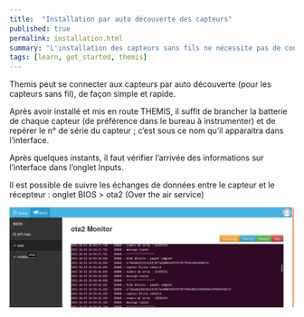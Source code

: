 ```yaml
---
title:  "Installation par auto découverte des capteurs"
published: true
permalink: installation.html
summary: "L'installation des capteurs sans fils ne nécessite pas de configuration"
tags: [learn, get_started, themis]
---
```

Themis peut se connecter aux capteurs par auto découverte (pour les capteurs sans fil), de façon simple et rapide. 

Après avoir installé et mis en route THEMIS, il suffit de brancher la batterie de chaque capteur (de préférence dans le bureau à instrumenter) et de repérer le n° de série du capteur ; c’est sous ce nom qu’il apparaitra dans l’interface.

Après quelques instants, il faut vérifier l’arrivée des informations sur l’interface dans l’onglet Inputs. 

Il est possible de suivre les échanges de données entre le capteur et le récepteur : onglet BIOS > ota2 (Over the air service)

![](images/post4/ota2.png)


